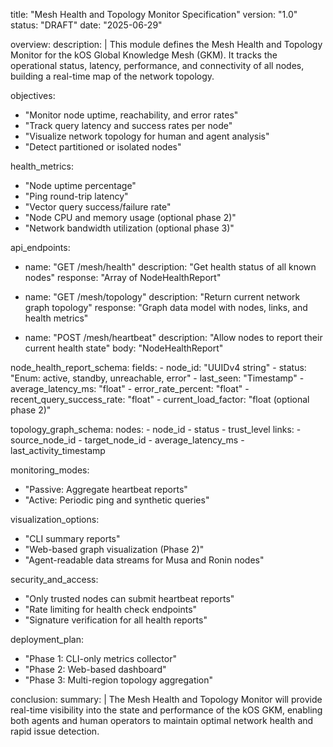 title: "Mesh Health and Topology Monitor Specification"
version: "1.0"
status: "DRAFT"
date: "2025-06-29"

overview:
  description: |
    This module defines the Mesh Health and Topology Monitor for the kOS Global Knowledge Mesh (GKM). It tracks the operational status, latency, performance, and connectivity of all nodes, building a real-time map of the network topology.

objectives:
  - "Monitor node uptime, reachability, and error rates"
  - "Track query latency and success rates per node"
  - "Visualize network topology for human and agent analysis"
  - "Detect partitioned or isolated nodes"

health_metrics:
  - "Node uptime percentage"
  - "Ping round-trip latency"
  - "Vector query success/failure rate"
  - "Node CPU and memory usage (optional phase 2)"
  - "Network bandwidth utilization (optional phase 3)"

api_endpoints:
  - name: "GET /mesh/health"
    description: "Get health status of all known nodes"
    response: "Array of NodeHealthReport"

  - name: "GET /mesh/topology"
    description: "Return current network graph topology"
    response: "Graph data model with nodes, links, and health metrics"

  - name: "POST /mesh/heartbeat"
    description: "Allow nodes to report their current health state"
    body: "NodeHealthReport"

node_health_report_schema:
  fields:
    - node_id: "UUIDv4 string"
    - status: "Enum: active, standby, unreachable, error"
    - last_seen: "Timestamp"
    - average_latency_ms: "float"
    - error_rate_percent: "float"
    - recent_query_success_rate: "float"
    - current_load_factor: "float (optional phase 2)"

topology_graph_schema:
  nodes:
    - node_id
    - status
    - trust_level
  links:
    - source_node_id
    - target_node_id
    - average_latency_ms
    - last_activity_timestamp

monitoring_modes:
  - "Passive: Aggregate heartbeat reports"
  - "Active: Periodic ping and synthetic queries"

visualization_options:
  - "CLI summary reports"
  - "Web-based graph visualization (Phase 2)"
  - "Agent-readable data streams for Musa and Ronin nodes"

security_and_access:
  - "Only trusted nodes can submit heartbeat reports"
  - "Rate limiting for health check endpoints"
  - "Signature verification for all health reports"

deployment_plan:
  - "Phase 1: CLI-only metrics collector"
  - "Phase 2: Web-based dashboard"
  - "Phase 3: Multi-region topology aggregation"

conclusion:
  summary: |
    The Mesh Health and Topology Monitor will provide real-time visibility into the state and performance of the kOS GKM, enabling both agents and human operators to maintain optimal network health and rapid issue detection.

